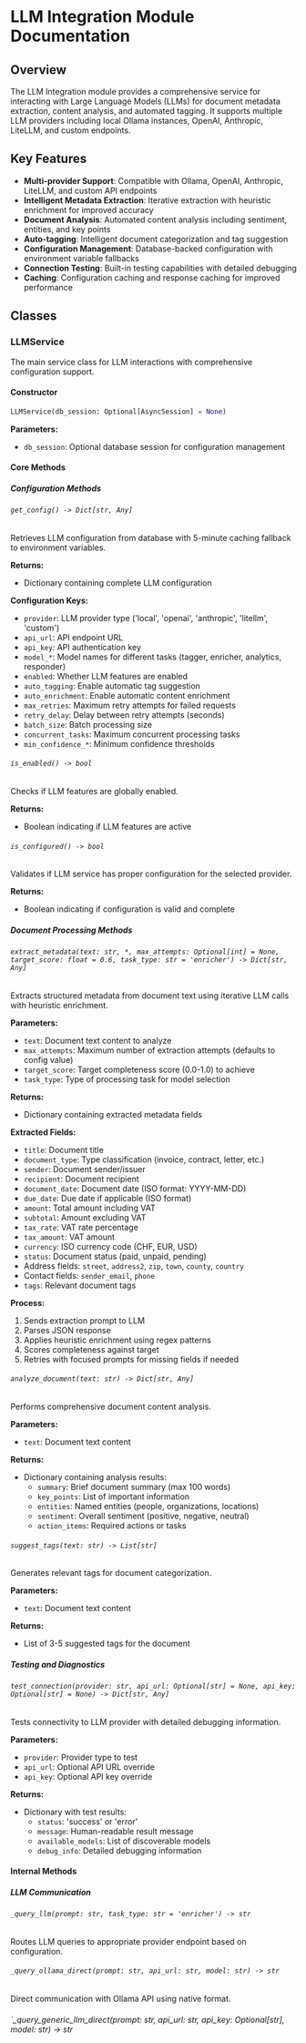 <!--
This documentation was auto-generated by Claude on 2025-05-31T16-00-26.
Source file: ./src/backend/app/llm.py
-->

# LLM Integration Module Documentation

## Overview

The LLM Integration module provides a comprehensive service for interacting with Large Language Models (LLMs) for document metadata extraction, content analysis, and automated tagging. It supports multiple LLM providers including local Ollama instances, OpenAI, Anthropic, LiteLLM, and custom endpoints.

## Key Features

- **Multi-provider Support**: Compatible with Ollama, OpenAI, Anthropic, LiteLLM, and custom API endpoints
- **Intelligent Metadata Extraction**: Iterative extraction with heuristic enrichment for improved accuracy
- **Document Analysis**: Automated content analysis including sentiment, entities, and key points
- **Auto-tagging**: Intelligent document categorization and tag suggestion
- **Configuration Management**: Database-backed configuration with environment variable fallbacks
- **Connection Testing**: Built-in testing capabilities with detailed debugging
- **Caching**: Configuration caching and response caching for improved performance

## Classes

### LLMService

The main service class for LLM interactions with comprehensive configuration support.

#### Constructor

```python
LLMService(db_session: Optional[AsyncSession] = None)
```

**Parameters:**
- `db_session`: Optional database session for configuration management

#### Core Methods

##### Configuration Methods

###### `get_config() -> Dict[str, Any]`

Retrieves LLM configuration from database with 5-minute caching fallback to environment variables.

**Returns:**
- Dictionary containing complete LLM configuration

**Configuration Keys:**
- `provider`: LLM provider type ('local', 'openai', 'anthropic', 'litellm', 'custom')
- `api_url`: API endpoint URL
- `api_key`: API authentication key
- `model_*`: Model names for different tasks (tagger, enricher, analytics, responder)
- `enabled`: Whether LLM features are enabled
- `auto_tagging`: Enable automatic tag suggestion
- `auto_enrichment`: Enable automatic content enrichment
- `max_retries`: Maximum retry attempts for failed requests
- `retry_delay`: Delay between retry attempts (seconds)
- `batch_size`: Batch processing size
- `concurrent_tasks`: Maximum concurrent processing tasks
- `min_confidence_*`: Minimum confidence thresholds

###### `is_enabled() -> bool`

Checks if LLM features are globally enabled.

**Returns:**
- Boolean indicating if LLM features are active

###### `is_configured() -> bool`

Validates if LLM service has proper configuration for the selected provider.

**Returns:**
- Boolean indicating if configuration is valid and complete

##### Document Processing Methods

###### `extract_metadata(text: str, *, max_attempts: Optional[int] = None, target_score: float = 0.6, task_type: str = 'enricher') -> Dict[str, Any]`

Extracts structured metadata from document text using iterative LLM calls with heuristic enrichment.

**Parameters:**
- `text`: Document text content to analyze
- `max_attempts`: Maximum number of extraction attempts (defaults to config value)
- `target_score`: Target completeness score (0.0-1.0) to achieve
- `task_type`: Type of processing task for model selection

**Returns:**
- Dictionary containing extracted metadata fields

**Extracted Fields:**
- `title`: Document title
- `document_type`: Type classification (invoice, contract, letter, etc.)
- `sender`: Document sender/issuer
- `recipient`: Document recipient
- `document_date`: Document date (ISO format: YYYY-MM-DD)
- `due_date`: Due date if applicable (ISO format)
- `amount`: Total amount including VAT
- `subtotal`: Amount excluding VAT
- `tax_rate`: VAT rate percentage
- `tax_amount`: VAT amount
- `currency`: ISO currency code (CHF, EUR, USD)
- `status`: Document status (paid, unpaid, pending)
- Address fields: `street`, `address2`, `zip`, `town`, `county`, `country`
- Contact fields: `sender_email`, `phone`
- `tags`: Relevant document tags

**Process:**
1. Sends extraction prompt to LLM
2. Parses JSON response
3. Applies heuristic enrichment using regex patterns
4. Scores completeness against target
5. Retries with focused prompts for missing fields if needed

###### `analyze_document(text: str) -> Dict[str, Any]`

Performs comprehensive document content analysis.

**Parameters:**
- `text`: Document text content

**Returns:**
- Dictionary containing analysis results:
  - `summary`: Brief document summary (max 100 words)
  - `key_points`: List of important information
  - `entities`: Named entities (people, organizations, locations)
  - `sentiment`: Overall sentiment (positive, negative, neutral)
  - `action_items`: Required actions or tasks

###### `suggest_tags(text: str) -> List[str]`

Generates relevant tags for document categorization.

**Parameters:**
- `text`: Document text content

**Returns:**
- List of 3-5 suggested tags for the document

##### Testing and Diagnostics

###### `test_connection(provider: str, api_url: Optional[str] = None, api_key: Optional[str] = None) -> Dict[str, Any]`

Tests connectivity to LLM provider with detailed debugging information.

**Parameters:**
- `provider`: Provider type to test
- `api_url`: Optional API URL override
- `api_key`: Optional API key override

**Returns:**
- Dictionary with test results:
  - `status`: 'success' or 'error'
  - `message`: Human-readable result message
  - `available_models`: List of discoverable models
  - `debug_info`: Detailed debugging information

#### Internal Methods

##### LLM Communication

###### `_query_llm(prompt: str, task_type: str = 'enricher') -> str`

Routes LLM queries to appropriate provider endpoint based on configuration.

###### `_query_ollama_direct(prompt: str, api_url: str, model: str) -> str`

Direct communication with Ollama API using native format.

###### `_query_generic_llm_direct(prompt: str, api_url: str, api_key: Optional[str], model: str) -> str
